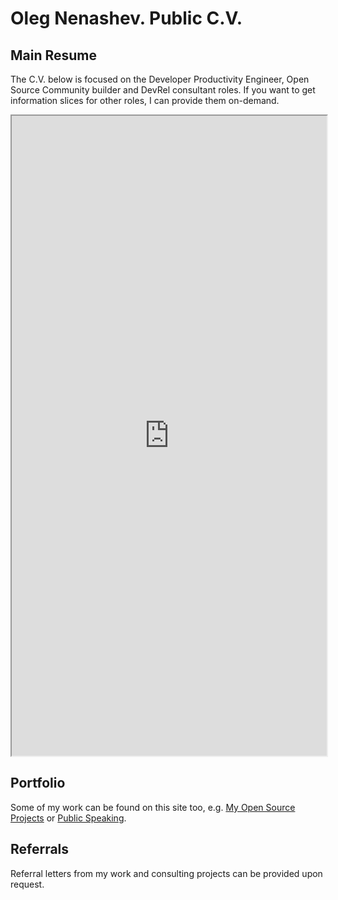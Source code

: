 # Oleg Nenashev. Public C.V.

## Main Resume

The C.V. below is focused on the Developer Productivity Engineer,
Open Source Community builder and DevRel consultant roles.
If you want to get information slices for other roles,
I can provide them on-demand.

<iframe width="100%" height="1024px" src="https://docs.google.com/document/d/e/2PACX-1vQVz_muF5IxJkzzh8-ihwgzcS-mN1PD4gwLWZRBunLYt8kvPty5Kw07GJx4_CeBilMKKE9wVg8FWG3S/pub?embedded=true"></iframe>

## Portfolio

Some of my work can be found on this site too,
e.g. [My Open Source Projects](../open-source/projects/README.md) or [Public Speaking](../speaking/README.md).

## Referrals

Referral letters from my work and consulting projects can be provided upon request.
